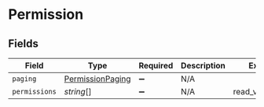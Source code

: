 # Permission


## Fields

| Field                                                       | Type                                                        | Required                                                    | Description                                                 | Example                                                     |
| ----------------------------------------------------------- | ----------------------------------------------------------- | ----------------------------------------------------------- | ----------------------------------------------------------- | ----------------------------------------------------------- |
| `paging`                                                    | [PermissionPaging](../../models/shared/permissionpaging.md) | :heavy_minus_sign:                                          | N/A                                                         |                                                             |
| `permissions`                                               | *string*[]                                                  | :heavy_minus_sign:                                          | N/A                                                         | read_vehicle_info                                           |